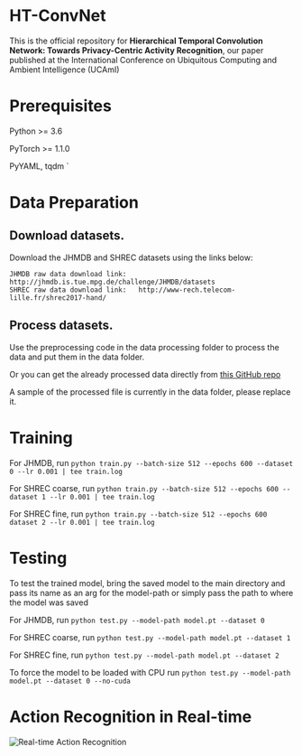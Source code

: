 # HT-ConvNet
This is the official repository for **Hierarchical Temporal Convolution Network: Towards Privacy-Centric Activity Recognition**, our paper published at the International Conference on Ubiquitous Computing and Ambient Intelligence (UCAmI)

# Prerequisites
Python >= 3.6

PyTorch >= 1.1.0

PyYAML, tqdm
`
# Data Preparation

## Download datasets.
Download the JHMDB and SHREC datasets using the links below:
```
JHMDB raw data download link:   http://jhmdb.is.tue.mpg.de/challenge/JHMDB/datasets
SHREC raw data download link:   http://www-rech.telecom-lille.fr/shrec2017-hand/
```

## Process datasets.
Use the preprocessing code in the data processing folder to process the data and put them in the data folder. 

Or you can get the already processed data directly from [this GitHub repo](https://github.com/fandulu/DD-Net)

A sample of the processed file is currently in the data folder, please replace it. 

# Training

For JHMDB, run `python train.py --batch-size 512 --epochs 600 --dataset 0 --lr 0.001 | tee train.log`

For SHREC coarse, run `python train.py --batch-size 512 --epochs 600 --dataset 1 --lr 0.001 | tee train.log`

For SHREC fine, run `python train.py --batch-size 512 --epochs 600 dataset 2 --lr 0.001 | tee train.log`

# Testing

To test the trained model, bring the saved model to the main directory and pass its name as an arg for the model-path or simply pass the path to where the model was saved

For JHMDB, run `python test.py --model-path model.pt --dataset 0`

For SHREC coarse, run `python test.py --model-path model.pt --dataset 1`

For SHREC fine, run `python test.py --model-path model.pt --dataset 2`

To force the model to be loaded with CPU run `python test.py --model-path model.pt --dataset 0 --no-cuda`

# Action Recognition in Real-time

![Real-time Action Recognition](https://github.com/user-attachments/assets/cf372538-8c3a-45e5-a46a-87150a166bd6)




